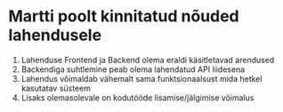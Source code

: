 # Martti poolt kinnitatud nõuded lahendusele

1. Lahenduse Frontend ja Backend olema eraldi käsitletavad arendused
2. Backendiga suhtlemine peab olema lahendatud API liidesena
3. Lahendus võimaldab vähemalt sama funktsionaalsust mida hetkel kasutatav süsteem
4. Lisaks olemasolevale on kodutööde lisamise/jälgimise võimalus
